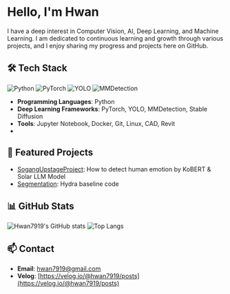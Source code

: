 # Hello, I'm Hwan

I have a deep interest in Computer Vision, AI, Deep Learning, and Machine Learning. I am dedicated to continuous learning and growth through various projects, and I enjoy sharing my progress and projects here on GitHub.

## 🛠 Tech Stack
![Python](https://img.shields.io/badge/Python-3.10-blue?logo=python&logoColor=white)
![PyTorch](https://img.shields.io/badge/Framework-PyTorch-red?logo=pytorch&logoColor=white)
![YOLO](https://img.shields.io/badge/Framework-YOLO-yellow?logo=yolo&logoColor=white)
![MMDetection](https://img.shields.io/badge/Framework-MMDetection-blue?logo=apachemaven&logoColor=white)

- **Programming Languages**: Python
- **Deep Learning Frameworks**: PyTorch, YOLO, MMDetection, Stable Diffusion
- **Tools**: Jupyter Notebook, Docker, Git, Linux, CAD, Revit
- 
## 🌟 Featured Projects
- [SogangUpstageProject](https://github.com/Hwan7919/SogangUpstageProject): How to detect human emotion by KoBERT & Solar LLM Model
- [Segmentation](https://github.com/Hwan7919/level2-cv-semanticsegmentation-cv-22-lv3): Hydra baseline code

## 📊 GitHub Stats
![Hwan7919's GitHub stats](https://github-readme-stats.vercel.app/api?username=Hwan7919&show_icons=true&theme=radical)
![Top Langs](https://github-readme-stats.vercel.app/api/top-langs/?username=Hwan7919&layout=compact&theme=radical)

## 📫 Contact
- **Email**: [hwan7919@gmail.com](mailto:hwan7919@gmail.com)
- **Velog**: [https://velog.io/@hwan7919/posts](https://velog.io/@hwan7919/posts)

